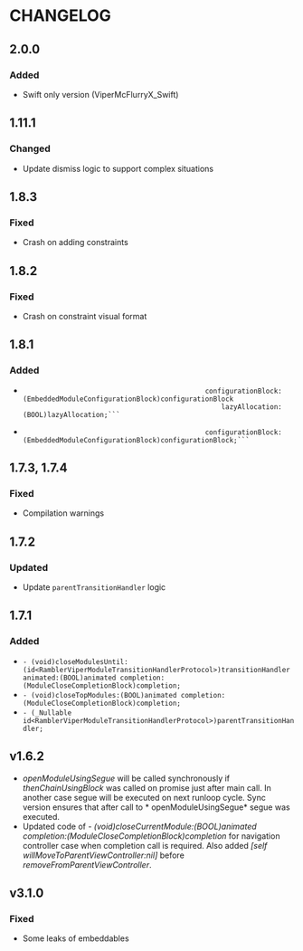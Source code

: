 # CHANGELOG

## 2.0.0
### Added
* Swift only version (ViperMcFlurryX_Swift)

## 1.11.1
### Changed
* Update dismiss logic to support complex situations

## 1.8.3
### Fixed
* Crash on adding constraints

## 1.8.2
### Fixed
* Crash on constraint visual format

## 1.8.1
### Added
* ```- (EmbeddedModuleEmbedderBlock)createEmbeddableModuleUsingFactory:(id <RamblerViperModuleFactoryProtocol>)moduleFactory
                                               configurationBlock:(EmbeddedModuleConfigurationBlock)configurationBlock
                                                   lazyAllocation:(BOOL)lazyAllocation;```
* ```- (EmbeddedModuleEmbedderBlock)createEmbeddableModuleUsingFactory:(id <RamblerViperModuleFactoryProtocol>)moduleFactory
                                               configurationBlock:(EmbeddedModuleConfigurationBlock)configurationBlock;```

## 1.7.3, 1.7.4
### Fixed
* Compilation warnings

## 1.7.2
### Updated
* Update ```parentTransitionHandler``` logic

## 1.7.1
### Added
* ```- (void)closeModulesUntil:(id<RamblerViperModuleTransitionHandlerProtocol>)transitionHandler animated:(BOOL)animated completion:(ModuleCloseCompletionBlock)completion;```
* ```- (void)closeTopModules:(BOOL)animated completion:(ModuleCloseCompletionBlock)completion;```
* ```- (_Nullable id<RamblerViperModuleTransitionHandlerProtocol>)parentTransitionHandler;```

## v1.6.2

* *openModuleUsingSegue* will be called synchronously if *thenChainUsingBlock* was called on promise just after main call. In another case segue will be executed on next runloop cycle. Sync version ensures that after call to * openModuleUsingSegue* segue was executed.
* Updated code of *- (void)closeCurrentModule:(BOOL)animated completion:(ModuleCloseCompletionBlock)completion* for navigation controller case when completion call is required. Also added *[self willMoveToParentViewController:nil]* before *removeFromParentViewController*.

## v3.1.0
### Fixed

* Some leaks of embeddables